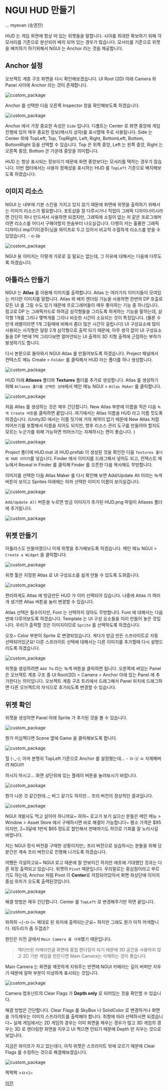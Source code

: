 # NGUI HUD 만들기
… myevan (송영진)

HUD 는 게임 화면에 항상 떠 있는 위젯들을 말합니다. 시야를 최대한 확보하기 위해 각 모서리를 기준으로 분산되어 배치 되어 있는 경우가 많습니다. 모서리를 기준으로 위젯을 배치하기 하기위해서 NGUI 는 Anchor 라는 것을 제공합니다.

## Anchor 설정

오브젝트 계층 구조 화면을 다시 확인해보겠습니다. UI Root (2D) 아래 Camera 와 Panel 사이에 Anchor 라는 것이 존재합니다. 

![custom_package](Images/editor.hierachy.ngui.png?raw=true)

Anchor 를 선택한 다음 오른쪽 Inspector 창을 확인해보도록 하겠습니다.

![custom_package](Images/editor.inspector.ngui.anchor.png?raw=true)

Anchor 에서 가장 중요한 속성은 `Side` 입니다. 디폴트는 Center 로 화면 중앙에 게임 진행에 있어 매우 중요한 정보(메시지 상자)를 표시할때 주로 사용됩니다. Side 는 Center 외에 TopLeft, Top, TopRight, Left, Right, BottomLeft, Bottom, BottomRight 등을 선택할 수 있습니다. Top 은 위쪽 중앙, Left 는 왼쪽 중앙, Right 는 오른쪽 중앙, Bottom 은 가운데 중앙을 의미합니다.

HUD 는 항상 표시되는 정보이기 때문에 화면 중앙보다는 모서리를 택하는 경우가 많습니다. 
이번 챕터에서는 사용자 정체성을 표시하는 HUD 를 `TopLeft` 기준으로 배치해보도록 하겠습니다.

## 이미지 리소스

NGUI 는 내부에 기본 스킨을 가지고 있지 않기 때문에 화면에 위젯을 출력하기 위해서는 이미지 리소스가 필요합니다. 포토샵을 잘 다루시거나 직업이 그래픽 디자이너이시라면 간단히 하나 만드셔서 사용하면 되겠지만, 그래픽에 소질이 없는 저 같은 프로그래머라면 리소스를 어디서 구해야할지 한숨부터 나오실겁니다. 다행히 저는 훌륭한 그래픽 디자이너 imp17(이경주)님을 와이프로 두고 있어서 비교적 수월하게 리소스를 받을 수 있었습니다. - o-)b 

![custom_package](Images/imp17.hud.nameboard.png?raw=true)

NGUI 용 이미지는 이렇게 가로로 길 필요는 없는데, 그 이유에 대해서는 다음에 다루도록 하겠습니다. 


## 아틀라스 만들기

NGUI 는 **Atlas** 를 이용해 이미지를 출력합니다. Atlas 는 여러가지 이미지들이 모여있는 커다란 이미지를 말합니다. Atlas 와 배치 렌더링 기능을 사용하면 한번의 DP 호출로 모든 UI 를 그릴 수도 있기 때문에 프로그래머들이 매우 좋아하는 기능 중 하나입니다. 참고로 DP 는 그래픽카드로 하여금 삼각형들을 그리도록 하게하는 기능을 말하는데, 삼각형 1개를 그리나 몇백개를 그리나 비슷한 시간이 소요되는 것이 특징입니다. (물론 수 만개 레벨이라면 1개 그릴때에 비해서 좀더 많은 시간이 걸립니다) UI 구성요소에 많이 사용되는 사각형은 달랑 2개 삼각형으로 출력 되기 때문에, 아무 생각 없이 UI 구성요소들을 DP 1번에 1씩 그리다보면 얼마안되는 UI 출력이 3D 지형 출력에 근접하는 부하가 발생하기도 합니다. 

다시 본론으로 돌아와서 NGUI Atlas 를 만들어보도록 하겠습니다. Project 패널에서 컨텍스트 메뉴 Create > `Folder` 를 클릭해서 HUD 라는 폴더를 하나 생성합니다.

![custom_package](Images/editor.project.ngui.hud.png?raw=true)

HUD 아래 **Atlases** 폴더와 **Textures** 폴더를 추가로 생성합니다. Atlas 를 생성하기 위해 `Atlases 폴더를 선택한 상태`에서 메인 메뉴 NGUI > `Atlas Maker` 를 클릭합니다. 

![custom_package](Images/editor.menu.ngui.atlas_maker.png?raw=true)

처음 Atlas 를 생성하는 것은 매우 간단합니다. New Atlas 부분에 이름을 적은 다음 `녹색 Create 버튼`을 클릭하면 끝입니다. 여기에서는 Atlas 이름을 HUD 라고 이름 짓도록 하겠습니다. (Unity3D 에서는 이름 짓기에 거의 제약이 없기 때문에 New Atlas 처럼 띄어쓰기를 포함해서 이름을 지어도 되지만, 향후 리소스 관리 도구를 만들어야 할지도 모르는 누군가를 위해 가능하면 띄어쓰기는 자제하시는 편이 좋습니다. )

![custom_package](Images/editor.ngui.atlas_maker.png?raw=true)

Project 폴더에 HUD.mat 과 HUD.prefab 이 생성된 것을 확인한 다음 `Textures 폴더에 HUD 이미지`를 넣습니다. Finder 에서 이미지를 드래그해서 넣어도 되고, 컨텍스트 메뉴에서 Reveal in Finder 를 클릭해 Finder 를 오픈한 다음 복사해도 무방합니다.

이미지를 선택한 다음 Atlas Maker 를 다시 확인해 보면 Add/Update All 이라는 녹색 버튼이 보이고 Sprites 아래에는 아까 선택한 이미지 이름이 보이실겁니다.

![custom_package](Images/editor.ngui.atlas_maker.add.png?raw=true)

`Add/Update All` 버튼을 누르면 방금 이미지가 추가된 HUD.png 파일이 Atlases 폴더에 추가됩니다.

![custom_package](Images/editor.project.hud.atlas.imp17.png?raw=true)


## 위젯 만들기

아틀라스도 만들어졌으니 이제 위젯을 추가해보도록 하겠습니다. 메인 메뉴 NGUI > `Create a Widget` 을 클릭합니다.

![custom_package](Images/editor.menu.ngui.create_a_widget.png?raw=true)

위젯 툴은 지정한 Atlas 로 UI 구성요소를 쉽게 만들 수 있도록 도와줍니다.
 
![custom_package](Images/editor.ngui.widget_tool.png?raw=true)

편리하게도 Atlas 에 방금만든 HUD 가 이미 선택되어 있습니다. 나중에 Atlas 가 여러개 생기면 Atlas 버튼을 눌러 변경할 수 있습니다. 

Atlas 선택은 필수이지만, Font 는 선택하지 않아도 무방합니다. Font 에 대해서는 다음번에 다루어보도록 하겠습니다.
Template 는 UI 구성 요소들을 미리 만들어 놓은 것입니다. 우리가 출력할 것은 이미지이므로 `Sprite` 를 선택하도록 하겠습니다.

오호~ Color 부분이 Sprite 로 변경되었습니다. 게다가 방금 만든 스프라이트로 자동 선택되어있군요! 다른 스프라이트 선택에 대해서는 다른 이미지를 추가할때 다시 설명드리도록 하겠습니다.

![custom_package](Images/editor.ngui.widget_tool.sprite.png?raw=true)

위젯을 생성하려면 `Add To` 라는 녹색 버튼을 클릭하면 됩니다. 오른쪽에 써있는 Panel 은 오브젝트 계층 구조 중 UI Root(2D) > Camera > Anchor 아래 있는 Panel 에 추가한다는 의미입니다. 오브젝트 계층 구조 트리에서 드래그해서 Panel 위치에 드래그하면 다른 오브젝트의 자식으로 추가되도록 변경할 수 있습니다.


## 위젯 확인

위젯을 생성하면 Panel 아래 Sprite 가 추가된 것을 볼 수 있습니다. 

![custom_package](Images/editor.scene.hud.imp17.png?raw=true)

뭔가 미심쩍다면 Scene 옆에 Game 을 클릭해보도록 합니다.

![custom_package](Images/editor.game.hud.imp17.png?raw=true)

헐 (-_-); 아까 분명히 TopLeft 기준으로 Anchor 를 설정했는데… - ㅁ-)/  ㅛ
삭제해버려 NGUI!!

하시지 마시고… 화면 상단위에 있는 플레이 버튼을 눌러보시기 바랍니다.

![custom_package](Images/editor.play-pause-stop.png?raw=true)

뭔가 나온 것 같긴한데..;; 버그 같기도 하지만… 프리 버전의 정상적인 결과입니다.

![custom_package](Images/editor.game.hud.imp17.running.png?raw=true)

NGUI 개발사도 먹고 살아야 하니까요~ 햐햐~ 
로고가 보기 싫으신 분들은 메인 메뉴 > Window > Asset Store 에서 구매하시면 바로 해결이 가능합니다~
평소 가격은 $95 이지만, 2~3달에 1번씩 $65 정도로 할인해서 판매하기도 하므로 기회를 잘 노리시길 바랍니다.

저는 NGUI 정식 버전을 구매한 상황이지만;; 프리 버전으로 실습하시는 분들을 위해 당분간은 계속 프리 버전으로 진행해 나가도록 하겠습니다.

어쨌든 각설하고요~ NGUI 로고 때문에 잘 안보이긴 하지만 애초에 기대했던 것과는 다른 위칭 출력되고 있습니다. 위젯의 `Pivot` 때문입니다. 우리말로는 중심점이라고 부르기도 하는데, Anchor 처럼 Pivot 이 **Center**로 저장되어있어서 화면 좌상단에 이미지 중심 위치가 오도록 출력된것입니다.

![custom_package](Images/editor.inspector.ngui.sprite.png?raw=true)


해결 방법은 매우 간단합니다. Center 를 `TopLeft` 로 변경해주기만 하면 끝입니다.

![custom_package](Images/editor.game.hud.imp17.pivot.topleft.png?raw=true)

와하하 ~(-ㅁ-)~ 제대로 된 위치에 출력되는군요~ 하지만 그래도 뭔가 아직 어색합니다. 테두리가 좀 두껍죠?

원인은 이전 글에서 `Main Camera 를 삭제`했기 때문입니다.

> 액티브된 카메라만큼 화면에 중첩 렌더링이 되기 때문에 3D 공간을 사용하지 않고 2D 기반 게임을 만든다면 Main Camera는 삭제하는 것이 좋습니다

Main Camera 는 화면을 깨끗하게 지워주는 반면에 NGUI 카메라는 깊이 버퍼만 지우기 때문에 알파 부분이 이상하게 표시되는 것입니다.

![custom_package](Images/editor.inspector.ngui.camera.png?raw=true)

Camera 컴포넌트의 Clear Flags 가 **Depth only** 로 되어있는 것을 확인할 수 있습니다.

해결 방법은 간단합니다. Clear Flags 를 SkyBox 나 SolidColor 로 변경하거나 화면을 가득채우는 이미지 스프라이트를 출력해야 합니다. 취향에 따라 선택하시면 되겠습니다~ 실제 게임에서는 2D 게임의 경우는 이미 화면을 채우는 경우가 많고 3D 게임의 경우는 3D 로 렌더링한 화면을 지우고 UI 찍으면 안되기 때문에 Depth 만 지우는 것으로 보입니다.

지금은 와이프가 자고 있는데다, 아직 위젯은 스프라이트 밖에 모르기 때문에 Clear Flags 를 수정하는 것으로 해결해보겠습니다.

![custom_package](Images/editor.game.hud.imp17.clean.png?raw=true)

짝짝짝 >ㅁ<)~


[이전](./ngui-tutorial-0.0.0-setup.md)

